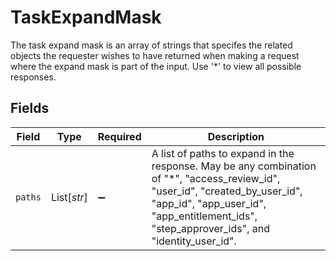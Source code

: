 # TaskExpandMask

The task expand mask is an array of strings that specifes the related objects the requester wishes to have returned when making a request where the expand mask is part of the input. Use '*' to view all possible responses.


## Fields

| Field                                                                                                                                                                                                                       | Type                                                                                                                                                                                                                        | Required                                                                                                                                                                                                                    | Description                                                                                                                                                                                                                 |
| --------------------------------------------------------------------------------------------------------------------------------------------------------------------------------------------------------------------------- | --------------------------------------------------------------------------------------------------------------------------------------------------------------------------------------------------------------------------- | --------------------------------------------------------------------------------------------------------------------------------------------------------------------------------------------------------------------------- | --------------------------------------------------------------------------------------------------------------------------------------------------------------------------------------------------------------------------- |
| `paths`                                                                                                                                                                                                                     | List[*str*]                                                                                                                                                                                                                 | :heavy_minus_sign:                                                                                                                                                                                                          | A list of paths to expand in the response. May be any combination of "*", "access_review_id", "user_id", "created_by_user_id", "app_id", "app_user_id", "app_entitlement_ids", "step_approver_ids", and "identity_user_id". |